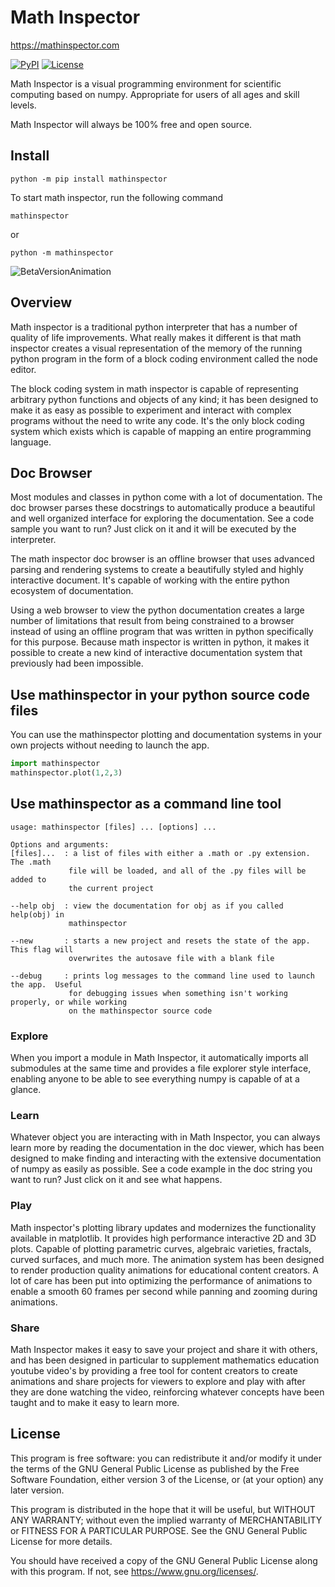 # Math Inspector

<https://mathinspector.com>

[![PyPI](https://img.shields.io/pypi/v/mathinspector)](https://pypi.org/project/mathinspector)
[![License](https://img.shields.io/pypi/l/mathinspector)](https://github.com/MathInspector/MathInspector/blob/master/LICENSE)

Math Inspector is a visual programming environment for scientific computing based on numpy. Appropriate for users of all ages and skill levels. 

Math Inspector will always be 100% free and open source.

Install
---

`python -m pip install mathinspector`

To start math inspector, run the following command

`mathinspector`

or

`python -m mathinspector`


![BetaVersionAnimation](https://mathinspector.com/img/beta-scene-full.gif)

Overview
---

Math inspector is a traditional python interpreter that has a number of quality of life improvements.  What really makes it different is that math inspector creates a visual representation of the memory of the running python program in the form of a block coding environment called the node editor.

The block coding system in math inspector is capable of representing arbitrary python functions and objects of any kind; it has been designed to make it as easy as possible to experiment and interact with complex programs without the need to write any code.  It's the only block coding system which exists which is capable of mapping an entire programming language.  


Doc Browser
---
Most modules and classes in python come with a lot of documentation. The doc browser parses these docstrings to automatically produce a beautiful and well organized interface for exploring the documentation.  See a code sample you want to run?  Just click on it and it will be executed by the interpreter.

The math inspector doc browser is an offline browser that uses advanced parsing and rendering systems to create a beautifully styled and highly interactive document.  It's capable of working with the entire python ecosystem of documentation.

Using a web browser to view the python documentation creates a large number of limitations that result from being constrained to a browser instead of using an offline program that was written in python specifically for this purpose.  Because math inspector is written in python, it makes it possible to create a new kind of interactive documentation system that previously had been impossible.


## Use mathinspector in your python source code files
You can use the mathinspector plotting and documentation systems in your own projects without needing to launch the app.

```python
import mathinspector
mathinspector.plot(1,2,3)
```

## Use mathinspector as a command line tool
```
usage: mathinspector [files] ... [options] ... 

Options and arguments:
[files]...  : a list of files with either a .math or .py extension.  The .math
             file will be loaded, and all of the .py files will be added to
             the current project

--help obj  : view the documentation for obj as if you called help(obj) in
             mathinspector

--new       : starts a new project and resets the state of the app.  This flag will
             overwrites the autosave file with a blank file

--debug     : prints log messages to the command line used to launch the app.  Useful
             for debugging issues when something isn't working properly, or while working
             on the mathinspector source code
```

### Explore
When you import a module in Math Inspector, it automatically imports all submodules at the same time and provides a file explorer style interface, enabling anyone to be able to see everything numpy is capable of at a glance.

### Learn
Whatever object you are interacting with in Math Inspector, you can always learn more by reading the documentation in the doc viewer, which has been designed to make finding and interacting with the extensive documentation of numpy as easily as possible.  See a code example in the doc string you want to run?  Just click on it and see what happens.

### Play
Math inspector's plotting library updates and modernizes the functionality available in matplotlib.  It provides high performance interactive 2D and 3D plots.  Capable of plotting parametric curves, algebraic varieties, fractals, curved surfaces, and much more. The animation system has been designed to render production quality animations for educational content creators.  A lot of care has been put into optimizing the performance of animations to enable a smooth 60 frames per second while panning and zooming during animations.

### Share
Math Inspector makes it easy to save your project and share it with others, and has been designed in particular to supplement mathematics education youtube video's by providing a free tool for content creators to create animations and share projects for viewers to explore and play with after they are done watching the video, reinforcing whatever concepts have been taught and to make it easy to learn more.


License
---
This program is free software: you can redistribute it and/or modify
it under the terms of the GNU General Public License as published by
the Free Software Foundation, either version 3 of the License, or
(at your option) any later version.

This program is distributed in the hope that it will be useful,
but WITHOUT ANY WARRANTY; without even the implied warranty of
MERCHANTABILITY or FITNESS FOR A PARTICULAR PURPOSE.  See the
GNU General Public License for more details.

You should have received a copy of the GNU General Public License
along with this program.  If not, see <https://www.gnu.org/licenses/>.

